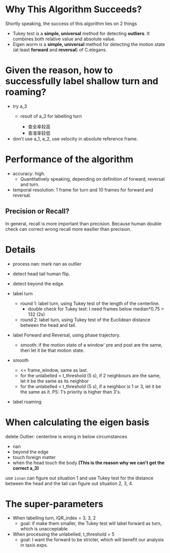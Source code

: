 # Why This Algorithm Succeeds?

Shortly speaking, the success of this algorithm lies on 2 things

* Tukey test is a **simple, universal** method for detecting **outliers**. It combines both relative value and absolute value.
* Eigen worm is a **simple, universal** method for detecting the motion state (at least **forward** and **reversal**) of C.elegans.



# Given the reason, how to successfully label shallow turn and roaming?

* try a_3
  * result of a_3 for labelling turn

    * 查全率较高
    * 查准率较低
* don't use a_1, a_2, use velocity in absolute reference frame.



# Performance of the algorithm

* accuracy: high.
  * Quantitatively speaking, depending on definition of forward, reversal and turn.
* temporal resolution: 1 frame for turn and 10 frames for forward and reversal.

## Precision or Recall?

In general, recall is more important than precision. Because human double check can correct wrong recall more easilier than precision.



# Details

* process nan: mark nan as outlier
* detect head tail human flip.
* detect beyond the edge.
* label turn
  * round 1: label turn, using Tukey test of the length of the centerline.
    * double check for Tukey test: I need frames below median*0.75 > 132 (2s)
  * round 2: label turn, using Tukey test of the Euclidean distance between the head and tail.
* label Forward and Reversal, using phase trajectory.
  * smooth: if the motion state of a window' pre and post are the same, then let it be that motion state.

* smooth
  * <= frame_window, same as last.
  * for the unlabelled < t_threshold (5 s), if 2 neighbours are the same, let it be the same as its neighbor
  * for the unlabelled < t_threshold (5 s), if a neighbor is 1 or 3, let it be the same as it. PS: 1's priority is higher than 3's.
* label roaming



# When calculating the eigen basis

delete Outlier: centerline is wrong in below circumstances

* nan
* beyond the edge
* touch foreign matter
* when the head touch the body **(This is the reason why we can't get the correct a_3)**

use `isnan` can figure out situation 1 and use Tukey test for the distance between the head and the tail can figure out situation 2, 3, 4.



# The super-parameters

* When labelling turn, IQR_index = 3, 3, 2
  * goal: if make them smaller, the Tukey test will label forward as turn, which is unacceptable
* When processing the unlabelled, t_threshold = 5
  * goal: I want the forward to be stricter, which will benefit our analysis in taxis exps.
